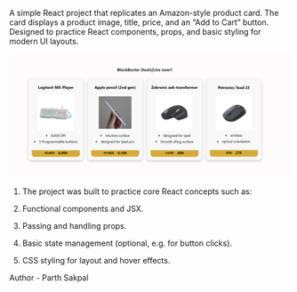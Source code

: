 A simple React project that replicates an Amazon-style product card. The card displays a product image, title, price, and an “Add to Cart” button. Designed to practice React components, props, and basic styling for modern UI layouts.

![Amazon Product Card Screenshot](src/assets/p1.png)

1) The project was built to practice core React concepts such as:

2) Functional components and JSX.

3) Passing and handling props.

4) Basic state management (optional, e.g. for button clicks).

5) CSS styling for layout and hover effects.

 Author - Parth Sakpal
